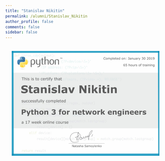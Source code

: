 ```yaml
---
title: "Stanislav Nikitin"
permalink: /alumni/Stanislav_Nikitin
author_profile: false
comments: false
sidebar: false
---
```


<div style="padding: 20px;">
  <img src="https://raw.githubusercontent.com/pyneng/pyneng.github.io/master/alumni/Stanislav_Nikitin.png" alt="Python for network engineers">
</div>

